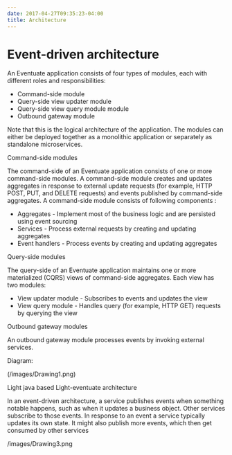 ```yaml
---
date: 2017-04-27T09:35:23-04:00
title: Architecture
---
```


# Event-driven architecture

An Eventuate application consists of four types of modules, each with different roles and responsibilities:

* Command-side module
* Query-side view updater module
* Query-side view query module module
* Outbound gateway module

Note that this is the logical architecture of the application. The modules can either be deployed together as a monolithic application or separately as standalone microservices.

Command-side modules

The command-side of an Eventuate application consists of one or more command-side modules. A command-side module creates and updates aggregates in response to external update requests (for example, HTTP POST, PUT, and DELETE requests) and events published by command-side aggregates. A command-side module consists of following components :
* Aggregates - Implement most of the business logic and are persisted using event sourcing
* Services - Process external requests by creating and updating aggregates
* Event handlers - Process events by creating and updating aggregates

Query-side modules

The query-side of an Eventuate application maintains one or more materialized (CQRS) views of command-side aggregates. Each view has two modules:
* View updater module - Subscribes to events and updates the view
* View query module - Handles query (for example, HTTP GET) requests by querying the view

Outbound gateway modules

An outbound gateway module processes events by invoking external services.

Diagram:

(/images/Drawing1.png)

Light java based Light-eventuate architecture

 In an event-driven architecture, a service publishes events when something notable happens, such as when it updates a business object. Other services subscribe to those events. In response to an event a service typically updates its own state. It might also publish more events, which then get consumed by other services

/images/Drawing3.png